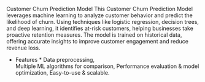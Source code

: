 
Customer Churn Prediction Model
This Customer Churn Prediction Model leverages machine learning to analyze customer behavior and predict the likelihood of churn. Using techniques like logistic regression, decision trees, and deep learning, it identifies at-risk customers, helping businesses take proactive retention measures. The model is trained on historical data, offering accurate insights to improve customer engagement and reduce revenue loss.

 * Features *
 Data preprocessing,  
 Multiple ML algorithms for comparison, 
 Performance evaluation & model optimization, 
 Easy-to-use & scalable.
